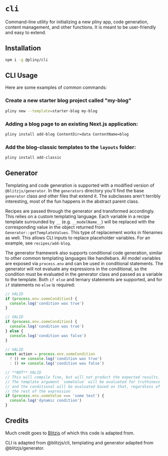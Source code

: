 # `cli`

Command-line utility for initializing a new pliny app, code generation, content management, and other functions. It is meant to be user-friendly and easy to extend.

## Installation

```bash
npm i -g @pliny/cli
```

## CLI Usage

Here are some examples of common commands:

### Create a new starter blog project called "my-blog"

```bash
pliny new --template=starter-blog my-blog
```

### Adding a blog page to an existing Next.js application:

```bash
pliny install add-blog ContentDir=data ContentName=blog
```

### Add the blog-classic templates to the `layouts` folder:

```bash
pliny install add-classic
```

## Generator

Templating and code generation is supported with a modified version of `@blitzjs/generator`. In the `generators` directory you'll find the base `generator` class and other files that extend it. The subclasses aren't terribly interesting, most of the fun happens in the abstract parent class.

Recipes are passed through the generator and transformed accordingly. This relies on a custom templating language. Each variable in a recipe template surrounded by `__` (e.g. `__modelName__`) will be replaced with the corresponding value in the object returned from `Generator::getTemplateValues`. This type of replacement works in filenames as well. This allows CLI inputs to replace placeholder variables. For an example, see `recipes/add-blog`.

The generator framework also supports conditional code generation, similar to other common templating languages like handlebars. All model variables are exposed via `process.env` and can be used in conditional statements. The generator will not evaluate any expressions in the conditional, so the condition must be evaluated in the generator class and passed as a variable to the template. Both `if else` and ternary statements are supported, and for `if` statements no `else` is required:

```js
// VALID
if (process.env.someCondition) {
  console.log('condition was true')
}

// VALID
if (process.env.someCondition) {
  console.log('condition was true')
} else {
  console.log('condition was false')
}

// VALID
const action = process.env.someCondition
  ? () => console.log('condition was true')
  : () => console.log('condition was false')

// **NOT** VALID
// This will compile fine, but will not product the expected results.
// The template argument `someValue` will be evaluated for truthiness
// and the conditional will be evaluated based on that, regardless of
// the rest of the expression
if (process.env.someValue === 'some test') {
  console.log('dynamic condition')
}
```

## Credits

Much credit goes to [Blitzjs](https://github.com/blitz-js/blitz) of which this code is adapted from.

CLI is adapted from @blitzjs/cli, templating and generator adapted from @blitzjs/generator.
